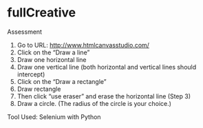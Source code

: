 # fullCreative
Assessment
1. Go to URL: http://www.htmlcanvasstudio.com/
2. Click on the “Draw a line”
3. Draw one horizontal line
4. Draw one vertical line (both horizontal and vertical lines should intercept)   
5. Click on the “Draw a rectangle”
6. Draw rectangle
7. Then click “use eraser” and erase the horizontal line (Step 3)
8. Draw a circle. (The radius of the circle is your choice.)


Tool Used:
Selenium with Python
